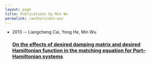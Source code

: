 ```yaml
---
layout: page
title: Publications by Min Wu
permalink: /authors/min-wu/
---
```


<ul class="post-list">
<li><span class='post-meta'>2013 -- Liangcheng Cai, Yong He, Min Wu</span><h3><a class='post-link' href='../../on-the-effects-of-desired-damping-matrix-and-desired-hamiltonian-function-in-the-matching-equation-for-port-hamiltonian-systems'>On the effects of desired damping matrix and desired Hamiltonian function in the matching equation for Port–Hamiltonian systems</a></h3></li>

</ul>
